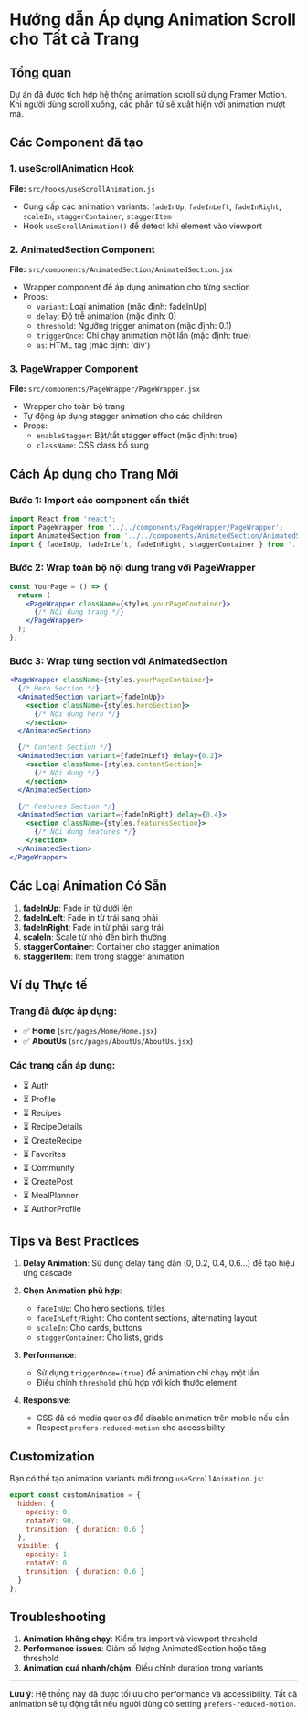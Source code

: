 # Hướng dẫn Áp dụng Animation Scroll cho Tất cả Trang

## Tổng quan
Dự án đã được tích hợp hệ thống animation scroll sử dụng Framer Motion. Khi người dùng scroll xuống, các phần tử sẽ xuất hiện với animation mượt mà.

## Các Component đã tạo

### 1. useScrollAnimation Hook
**File:** `src/hooks/useScrollAnimation.js`

- Cung cấp các animation variants: `fadeInUp`, `fadeInLeft`, `fadeInRight`, `scaleIn`, `staggerContainer`, `staggerItem`
- Hook `useScrollAnimation()` để detect khi element vào viewport

### 2. AnimatedSection Component
**File:** `src/components/AnimatedSection/AnimatedSection.jsx`

- Wrapper component để áp dụng animation cho từng section
- Props:
  - `variant`: Loại animation (mặc định: fadeInUp)
  - `delay`: Độ trễ animation (mặc định: 0)
  - `threshold`: Ngưỡng trigger animation (mặc định: 0.1)
  - `triggerOnce`: Chỉ chạy animation một lần (mặc định: true)
  - `as`: HTML tag (mặc định: 'div')

### 3. PageWrapper Component
**File:** `src/components/PageWrapper/PageWrapper.jsx`

- Wrapper cho toàn bộ trang
- Tự động áp dụng stagger animation cho các children
- Props:
  - `enableStagger`: Bật/tắt stagger effect (mặc định: true)
  - `className`: CSS class bổ sung

## Cách Áp dụng cho Trang Mới

### Bước 1: Import các component cần thiết
```jsx
import React from 'react';
import PageWrapper from '../../components/PageWrapper/PageWrapper';
import AnimatedSection from '../../components/AnimatedSection/AnimatedSection';
import { fadeInUp, fadeInLeft, fadeInRight, staggerContainer } from '../../hooks/useScrollAnimation';
```

### Bước 2: Wrap toàn bộ nội dung trang với PageWrapper
```jsx
const YourPage = () => {
  return (
    <PageWrapper className={styles.yourPageContainer}>
      {/* Nội dung trang */}
    </PageWrapper>
  );
};
```

### Bước 3: Wrap từng section với AnimatedSection
```jsx
<PageWrapper className={styles.yourPageContainer}>
  {/* Hero Section */}
  <AnimatedSection variant={fadeInUp}>
    <section className={styles.heroSection}>
      {/* Nội dung hero */}
    </section>
  </AnimatedSection>

  {/* Content Section */}
  <AnimatedSection variant={fadeInLeft} delay={0.2}>
    <section className={styles.contentSection}>
      {/* Nội dung */}
    </section>
  </AnimatedSection>

  {/* Features Section */}
  <AnimatedSection variant={fadeInRight} delay={0.4}>
    <section className={styles.featuresSection}>
      {/* Nội dung features */}
    </section>
  </AnimatedSection>
</PageWrapper>
```

## Các Loại Animation Có Sẵn

1. **fadeInUp**: Fade in từ dưới lên
2. **fadeInLeft**: Fade in từ trái sang phải
3. **fadeInRight**: Fade in từ phải sang trái
4. **scaleIn**: Scale từ nhỏ đến bình thường
5. **staggerContainer**: Container cho stagger animation
6. **staggerItem**: Item trong stagger animation

## Ví dụ Thực tế

### Trang đã được áp dụng:
- ✅ **Home** (`src/pages/Home/Home.jsx`)
- ✅ **AboutUs** (`src/pages/AboutUs/AboutUs.jsx`)

### Các trang cần áp dụng:
- ⏳ Auth
- ⏳ Profile
- ⏳ Recipes
- ⏳ RecipeDetails
- ⏳ CreateRecipe
- ⏳ Favorites
- ⏳ Community
- ⏳ CreatePost
- ⏳ MealPlanner
- ⏳ AuthorProfile

## Tips và Best Practices

1. **Delay Animation**: Sử dụng delay tăng dần (0, 0.2, 0.4, 0.6...) để tạo hiệu ứng cascade

2. **Chọn Animation phù hợp**:
   - `fadeInUp`: Cho hero sections, titles
   - `fadeInLeft/Right`: Cho content sections, alternating layout
   - `scaleIn`: Cho cards, buttons
   - `staggerContainer`: Cho lists, grids

3. **Performance**: 
   - Sử dụng `triggerOnce={true}` để animation chỉ chạy một lần
   - Điều chỉnh `threshold` phù hợp với kích thước element

4. **Responsive**: 
   - CSS đã có media queries để disable animation trên mobile nếu cần
   - Respect `prefers-reduced-motion` cho accessibility

## Customization

Bạn có thể tạo animation variants mới trong `useScrollAnimation.js`:

```jsx
export const customAnimation = {
  hidden: {
    opacity: 0,
    rotateY: 90,
    transition: { duration: 0.6 }
  },
  visible: {
    opacity: 1,
    rotateY: 0,
    transition: { duration: 0.6 }
  }
};
```

## Troubleshooting

1. **Animation không chạy**: Kiểm tra import và viewport threshold
2. **Performance issues**: Giảm số lượng AnimatedSection hoặc tăng threshold
3. **Animation quá nhanh/chậm**: Điều chỉnh duration trong variants

---

**Lưu ý**: Hệ thống này đã được tối ưu cho performance và accessibility. Tất cả animation sẽ tự động tắt nếu người dùng có setting `prefers-reduced-motion`.
